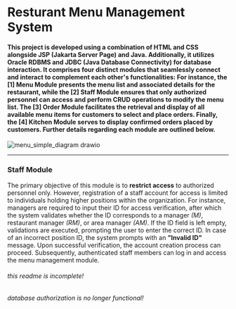 ﻿# Resturant Menu Management System

#### This project is developed using a combination of HTML and CSS alongside JSP (Jakarta Server Page) and Java. Additionally, it utilizes Oracle RDBMS and JDBC (Java Database Connectivity) for database interaction. It comprises four distinct modules that seamlessly connect and interact to complement each other's functionalities: For instance, the [1] Menu Module presents the menu list and associated details for the restaurant, while the [2] Staff Module ensures that only authorized personnel can access and perform CRUD operations to modify the menu list. The [3] Order Module facilitates the retrieval and display of all available menu items for customers to select and place orders. Finally, the [4] Kitchen Module serves to display confirmed orders placed by customers. Further details regarding each module are outlined below.

![menu_simple_diagram drawio](https://github.com/amirrhkm/menu-order-management/assets/152793780/518b013e-a0e7-40e9-a84d-c232fe339fb8)

---

### Staff Module
The primary objective of this module is to **restrict access** to authorized personnel only. However, registration of a staff account for access is limited to individuals holding higher positions within the organization. For instance, managers are required to input their ID for access verification, after which the system validates whether the ID corresponds to a manager *(M)*, restaurant manager *(RM)*, or area manager *(AM)*. If the ID field is left empty, validations are executed, prompting the user to enter the correct ID. In case of an incorrect position ID, the system prompts with an **"Invalid ID"** message. Upon successful verification, the account creation process can proceed. Subsequently, authenticated staff members can log in and access the menu management module.

###### *this readme is incomplete!*
###### *database authorization is no longer functional!*
